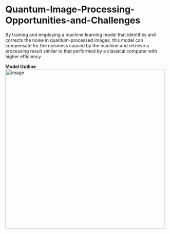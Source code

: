 # Quantum-Image-Processing-Opportunities-and-Challenges
By training and employing a machine learning model that identifies and corrects the noise in quantum-processed images, this model can compensate for the noisiness caused by the machine and retrieve a processing result similar to that performed by a classical computer with higher efficiency

**Model Outline**
<img width="496" alt="image" src="https://github.com/yifan1207/Quantum-Image-Processing-Opportunities-and-Challenges/assets/117659507/16bbcef7-7fb7-4e0d-ba0c-1371cbf87be7">
